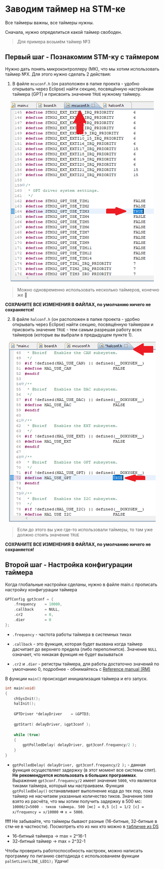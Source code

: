 # Заводим таймер на STM-ке

Все таймеры важны, все таймеры нужны. 

Сначала, нужно определиться какой таймер свободен. 

> Для примера возьмём таймер №3 

## Первый шаг - Познакомим STM-ку с таймером

Нужно дать понять микроконтроллеру (МК), что мы хотим использовать таймер №Х. Для этого нужно сделать 2 действия:

1. В файле `mcuconf.h` (он разположен в папке проекта - удобно открывать через Eclipse) найти секцию, посвящённую настройкам таймера (GPT) и присвоить значение `TRUE` нужному таймеру.

<p align="center">
<img src="timer_pics/fig1.PNG">
</p>

> Можно одновременно использовать несколько таймеров, конечно же :muscle:

**СОХРАНИТЕ ВСЕ ИЗМЕНЕНИЯ В ФАЙЛАХ, по умолчанию ничего не сохраняется!**

2.  В файле `halconf.h` (он расположен в папке проекта - удобно открывать через Eclipse) найти секцию, посвящённую таймерам и присвоить значение `TRUE` - тем самым разрешая работу всех таймеров (которые вы выбрали в предыдущем пункте 1).

<p align="center">
<img src="timer_pics/fig2.PNG">
</p>

> Если до этого вы уже где-то использовали таймеры, то там уже должно стоять значение `TRUE`

**СОХРАНИТЕ ВСЕ ИЗМЕНЕНИЯ В ФАЙЛАХ, по умолчанию ничего не сохраняется!**

## Второй шаг - Настройка конфигурации таймера 

Когда глобальные настройки сделаны, нужно в файле main.c прописать настройку конфигурации таймера 

```cpp
GPTConfig gpt3conf = {
    .frequency    = 10000,
    .callback     = NULL,
    .cr2          = 0,
    .dier         = 0
};
```

* `.frequency` - частота работы таймера в системных тиках 

* `.callback` - это функция, которая будет вызвана когда таймер дасчитает до верхнего предела (либо переполнится). Значение `NULL` означает, что никакая функция не будет вызываться

* `.cr2` и `.dier` - регистры таймера, для работы достаточно значений по умолчанию 0, подробнее - обнимайтесь с [Reference manual (RM)](http://www.st.com/content/ccc/resource/technical/document/reference_manual/group0/96/8b/0d/ec/16/22/43/71/DM00224583/files/DM00224583.pdf/jcr:content/translations/en.DM00224583.pdf) 

В функции `main()` происходит инициализация таймера и его запуск. 

```cpp
int main(void)
{
	chSysInit();
  	halInit();

  	GPTDriver *delayDriver    = &GPTD3;

	gptStart( delayDriver, &gpt3conf );

	while (true)
	{
		gptPolledDelay( delayDriver, gpt3conf.frequency/2 );
	}
}
```
* `gptPolledDelay( delayDriver, gpt3conf.frequency/2 );` - данная функция осуществляет задержку (в этот момент все системы спят). **Не рекомендуется использовать в больших программах**. Выражение `gpt3conf.frequency/2` имеет значение `5000`, что является тиками таймера, который мы настраиваем. Функция `gptPolledDelay()` останавливает выполнение кода до тех пор, пока таймер не насчитаем указанные количество тиков. Значение `5000` взято из расчёта, что мы хотим получить задержку в 500 мс: `10000/2=5000 - тиков таймера. 500 [мс] = 0,5 [с] = 1/2 [c] = x/frequency = x/10000` => `x = 5000`.  

**!!!!** Не забывайте, что таймеры бывают разные (16-битные, 32-битные в стм-ке в частности). Посмотреть кто из них кто можно в [табличке из DS](https://www.st.com/content/ccc/resource/technical/document/datasheet/group3/c5/37/9c/1d/a6/09/4e/1a/DM00273119/files/DM00273119.pdf/jcr:content/translations/en.DM00273119.pdf#page=38) 
* 16-битный таймера -> max = 2^16-1 
* 32-битный таймер -> max = 2^32-1

Чтобы проверить работоспособность настроек, можно написать программу по пиганию светодиода с использованием функции `palSetLine(LINE_LED1);` Удачи! 
